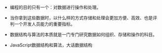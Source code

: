 + 编程的目的只有一个：对数据进行操作和处理。
+ 当你拿到这些数据时，以什么样的方式存储和处理会更加方便、高效、也是评判一个开发人员能力的重要指标。
+ 数据结构与算法的本质就是一门专门研究数据如何组织、存储和操作的科目。

+ JavaScript数据结构和算法，大话数据结构

